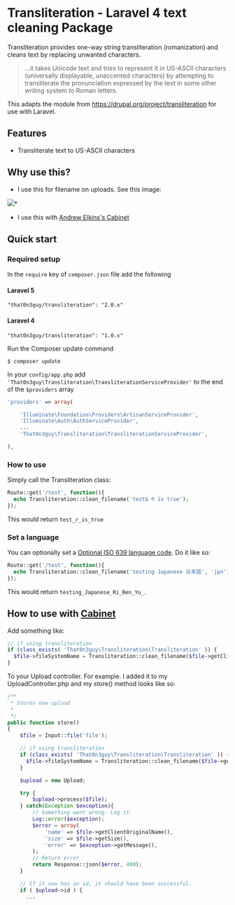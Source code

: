 Transliteration - Laravel 4 text cleaning Package
=====================

Transliteration provides one-way string transliteration (romanization) and cleans text by replacing unwanted characters.

> ...it takes Unicode text and tries to represent it in US-ASCII characters (universally displayable, unaccented characters) by attempting to transliterate the pronunciation expressed by the text in some other writing system to Roman letters.

This adapts the module from https://drupal.org/project/transliteration for use with Laravel.

## Features

* Transliterate text to US-ASCII characters

## Why use this?

* I use this for filename on uploads.   See this image:


![](https://drupal.org/files/styles/grid-3/public/images/translit_0.png?itok=CwKAPBtB)*

* I use this with [Andrew Elkins's Cabinet](https://github.com/andrewelkins/cabinet)

## Quick start

### Required setup

In the `require` key of `composer.json` file add the following

#### Laravel 5

    "that0n3guy/transliteration": "2.0.x"

#### Laravel 4

    "that0n3guy/transliteration": "1.0.x"

Run the Composer update command

    $ composer update

In your `config/app.php` add `'That0n3guy\Transliteration\TransliterationServiceProvider'` to the end of the `$providers` array

```php
'providers' => array(

    'Illuminate\Foundation\Providers\ArtisanServiceProvider',
    'Illuminate\Auth\AuthServiceProvider',
    ...
    'That0n3guy\Transliteration\TransliterationServiceProvider',

),
```

### How to use

Simply call the Transliteration class:

```php
Route::get('/test', function(){
  echo Transliteration::clean_filename('test& ® is true');
});
```

This would return `test_r_is_true`

### Set a language

You can optionally set a [Optional ISO 639 language code](http://en.wikipedia.org/wiki/List_of_ISO_639-1_codes).  Do it like so:

```php
Route::get('/test', function(){
  echo Transliteration::clean_filename('testing Japanese 日本語', 'jpn');
});
```

This would return `testing_Japanese_Ri_Ben_Yu_`.


## How to use with [Cabinet](https://github.com/andrewelkins/cabinet)


Add something like:

```php
// if using transliteration
if (class_exists( 'That0n3guy\Transliteration\Transliteration' )) {
  $file->fileSystemName = Transliteration::clean_filename($file->getClientOriginalName());
}
```

To your Upload controller.  For example.  I added it to my UploadController.php and my store() method looks like so:

```php
/**
 * Stores new upload
 *
 */
public function store()
{
    $file = Input::file('file');

    // if using transliteration
    if (class_exists( 'That0n3guy\Transliteration\Transliteration' )) {
      $file->fileSystemName = Transliteration::clean_filename($file->getClientOriginalName());
    }

    $upload = new Upload;

    try {
        $upload->process($file);
    } catch(Exception $exception){
        // Something went wrong. Log it.
        Log::error($exception);
        $error = array(
            'name' => $file->getClientOriginalName(),
            'size' => $file->getSize(),
            'error' => $exception->getMessage(),
        );
        // Return error
        return Response::json($error, 400);
    }

    // If it now has an id, it should have been successful.
    if ( $upload->id ) {
      ...
```
